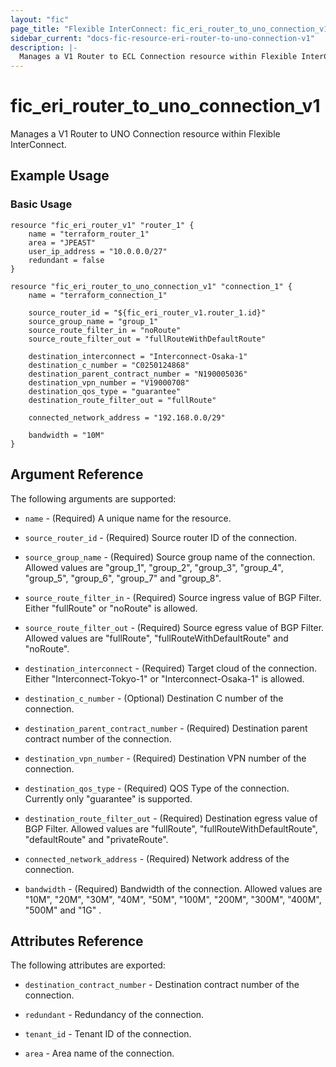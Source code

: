 ```yaml
---
layout: "fic"
page_title: "Flexible InterConnect: fic_eri_router_to_uno_connection_v1"
sidebar_current: "docs-fic-resource-eri-router-to-uno-connection-v1"
description: |-
  Manages a V1 Router to ECL Connection resource within Flexible InterConnect.
---
```


# fic\_eri\_router\_to\_uno\_connection\_v1

Manages a V1 Router to UNO Connection resource within Flexible InterConnect.

## Example Usage

### Basic Usage

```hcl
resource "fic_eri_router_v1" "router_1" {
    name = "terraform_router_1"
    area = "JPEAST"
    user_ip_address = "10.0.0.0/27"
    redundant = false
}

resource "fic_eri_router_to_uno_connection_v1" "connection_1" {
    name = "terraform_connection_1"

    source_router_id = "${fic_eri_router_v1.router_1.id}"
    source_group_name = "group_1"
    source_route_filter_in = "noRoute"
    source_route_filter_out = "fullRouteWithDefaultRoute"

    destination_interconnect = "Interconnect-Osaka-1"
    destination_c_number = "C0250124868"
    destination_parent_contract_number = "N190005036"
    destination_vpn_number = "V19000708"
    destination_qos_type = "guarantee"
    destination_route_filter_out = "fullRoute"

    connected_network_address = "192.168.0.0/29"

    bandwidth = "10M"
}
```

## Argument Reference

The following arguments are supported:

* `name` - (Required) A unique name for the resource.

* `source_router_id` - (Required) Source router ID of the connection.

* `source_group_name` - (Required) Source group name of the connection.
  Allowed values are "group_1", "group_2", "group_3", "group_4", "group_5", "group_6", "group_7" and "group_8".

* `source_route_filter_in` - (Required) Source ingress value of BGP Filter.
  Either "fullRoute" or "noRoute" is allowed.

* `source_route_filter_out` - (Required) Source egress value of BGP Filter.
  Allowed values are "fullRoute", "fullRouteWithDefaultRoute" and "noRoute".

* `destination_interconnect` - (Required) Target cloud of the connection.
  Either "Interconnect-Tokyo-1" or "Interconnect-Osaka-1" is allowed.

* `destination_c_number` - (Optional) Destination C number of the connection.

* `destination_parent_contract_number` - (Required) Destination parent contract number of the connection.

* `destination_vpn_number` - (Required) Destination VPN number of the connection.

* `destination_qos_type` - (Required) QOS Type of the connection.
  Currently only "guarantee" is supported.

* `destination_route_filter_out` - (Required) Destination egress value of BGP Filter.
  Allowed values are "fullRoute", "fullRouteWithDefaultRoute", "defaultRoute" and "privateRoute".

* `connected_network_address` - (Required) Network address of the connection.

* `bandwidth` - (Required) Bandwidth of the connection.
  Allowed values are "10M", "20M", "30M", "40M", "50M", "100M", "200M", "300M", "400M", "500M" and "1G" .

## Attributes Reference

The following attributes are exported:

* `destination_contract_number` - Destination contract number of the connection.

* `redundant` - Redundancy of the connection.

* `tenant_id` - Tenant ID of the connection.

* `area` - Area name of the connection.

